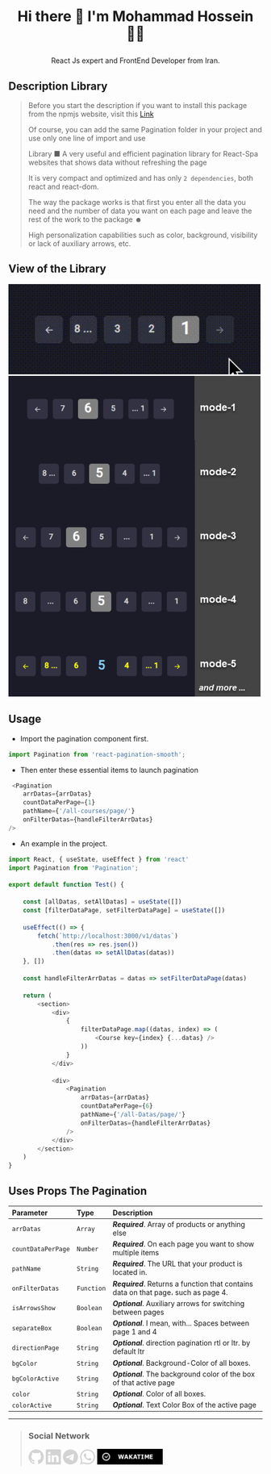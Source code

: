 # <p align="center"> Hi there 👋 I'm Mohammad Hossein 👨‍💻 </p>
<p align="center"> React Js expert and FrontEnd Developer from Iran.</p>

## Description Library
> Before you start the description if you want to install this package from the npmjs website, visit this [Link](https://www.npmjs.com/package/react-pagination-smooth)
>
> Of course, you can add the same Pagination folder in your project and use only one line of import and use
>
> Library ■ A very useful and efficient pagination library for React-Spa websites that shows data without refreshing the page
>
> It is very compact and optimized and has only `2 dependencies`, both react and react-dom.
>
> The way the package works is that first you enter all the data you need and the number of data you want on each page and leave the rest of the work to the package ☻
>
> High personalization capabilities such as color, background, visibility or lack of auxiliary arrows, etc.

## View of the Library

<img src="./public/Video/page-1.gif" width="500">
<img src="./public/Images/modes.png" width="500">

## Usage
- Import the pagination component first.
```javascript
import Pagination from 'react-pagination-smooth';
```
- Then enter these essential items to launch pagination
```javascript
 <Pagination
    arrDatas={arrDatas}
    countDataPerPage={1}
    pathName={'/all-courses/page/'}
    onFilterDatas={handleFilterArrDatas}
/>
```
- An example in the project.
```javascript
import React, { useState, useEffect } from 'react'
import Pagination from 'Pagination';

export default function Test() {

    const [allDatas, setAllDatas] = useState([])
    const [filterDataPage, setFilterDataPage] = useState([])

    useEffect(() => {
        fetch(`http://localhost:3000/v1/datas`)
            .then(res => res.json())
            .then(datas => setAllDatas(datas))
    }, [])

    const handleFilterArrDatas = datas => setFilterDataPage(datas)

    return (
        <section>
            <div>
                {
                    filterDataPage.map((datas, index) => (
                        <Course key={index} {...datas} />
                    ))
                }
            </div>

            <div>
                <Pagination
                    arrDatas={arrDatas}
                    countDataPerPage={6}
                    pathName={'/all-Datas/page/'}
                    onFilterDatas={handleFilterArrDatas}
                />
            </div>
        </section>
    )
}
```

## Uses Props The Pagination 

| Parameter | Type     | Description                |
| :-------- | :------- | :------------------------- |
| `arrDatas` | `Array` | **_Required_**. Array of products or anything else |
| `countDataPerPage` | `Number` | **_Required_**. On each page you want to show multiple items |
| `pathName` | `String` | **_Required_**. The URL that your product is located in. |
| `onFilterDatas` | `Function` | **_Required_**. Returns a function that contains data on that page، such as page 4. |
| `isArrowsShow` | `Boolean` | **_Optional_**. Auxiliary arrows for switching between pages |
| `separateBox` | `Boolean` | **_Optional_**.  I mean, with... Spaces between page 1 and 4 |
| `directionPage` | `String` | **_Optional_**.  direction pagination rtl or ltr. by default ltr |
| `bgColor` | `String` | **_Optional_**. Background-Color of all boxes. |
| `bgColorActive` | `String` | **_Optional_**. The background color of the box of that active page |
| `color` | `String` | **_Optional_**. Color of all boxes. |
| `colorActive` | `String` | **_Optional_**. Text Color Box of the active page |


___
>### Social Network
> [<img src="./public/Images/github.png" width="30">](https://github.com/khadem-mh)
> [<img src="./public/Images/linkedin.png" width="30">](https://www.linkedin.com/in/khadem-mh/)
> [<img src="./public/Images/telegram.png" width="30">](https://t.me/mhkhadem)
> [<img src="./public/Images/whatsapp.png" width="30">](https://wa.me/989031335939)
> [<img src="./public/Images/wakatimesvg.png" width="130">](https://wakatime.com/@khadem_mh)
